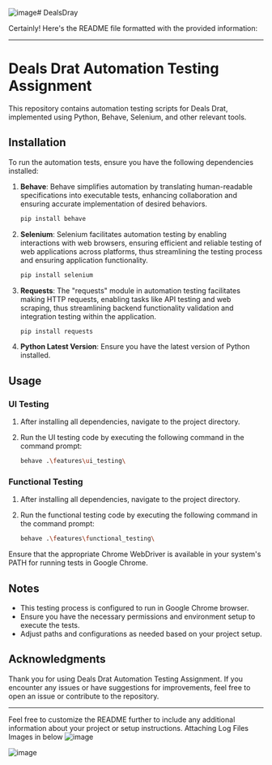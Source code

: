 ![image](https://github.com/raheshcs/DealsDray/assets/139362471/ca2566bc-b464-4033-b3ef-957f677e4b0d)# DealsDray

Certainly! Here's the README file formatted with the provided information:

---

# Deals Drat Automation Testing Assignment

This repository contains automation testing scripts for Deals Drat, implemented using Python, Behave, Selenium, and other relevant tools.

## Installation

To run the automation tests, ensure you have the following dependencies installed:

1. **Behave**: Behave simplifies automation by translating human-readable specifications into executable tests, enhancing collaboration and ensuring accurate implementation of desired behaviors.
   
   ```bash
   pip install behave
   ```

2. **Selenium**: Selenium facilitates automation testing by enabling interactions with web browsers, ensuring efficient and reliable testing of web applications across platforms, thus streamlining the testing process and ensuring application functionality.
   
   ```bash
   pip install selenium
   ```

3. **Requests**: The "requests" module in automation testing facilitates making HTTP requests, enabling tasks like API testing and web scraping, thus streamlining backend functionality validation and integration testing within the application.
   
   ```bash
   pip install requests
   ```

4. **Python Latest Version**: Ensure you have the latest version of Python installed.

## Usage

### UI Testing

1. After installing all dependencies, navigate to the project directory.
2. Run the UI testing code by executing the following command in the command prompt:

   ```bash
   behave .\features\ui_testing\
   ```

### Functional Testing

1. After installing all dependencies, navigate to the project directory.
2. Run the functional testing code by executing the following command in the command prompt:

   ```bash
   behave .\features\functional_testing\
   ```

Ensure that the appropriate Chrome WebDriver is available in your system's PATH for running tests in Google Chrome.

## Notes

- This testing process is configured to run in Google Chrome browser.
- Ensure you have the necessary permissions and environment setup to execute the tests.
- Adjust paths and configurations as needed based on your project setup.

## Acknowledgments

Thank you for using Deals Drat Automation Testing Assignment. If you encounter any issues or have suggestions for improvements, feel free to open an issue or contribute to the repository.

---

Feel free to customize the README further to include any additional information about your project or setup instructions.
Attaching Log Files Images in below
![image](https://github.com/raheshcs/DealsDray/assets/139362471/7894f317-6695-42a6-b9fd-f016646ad389)

![image](https://github.com/raheshcs/DealsDray/assets/139362471/425fa8e5-ad0b-4870-8216-dacfb4981c3c)

